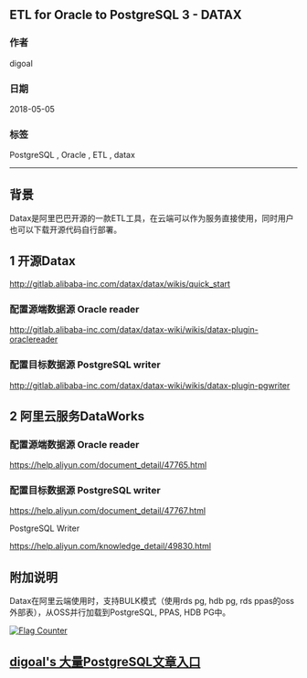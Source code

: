 ## ETL for Oracle to PostgreSQL 3 - DATAX    
                                                               
### 作者                                                               
digoal                                                               
                                                               
### 日期                                                               
2018-05-05                                                             
                                                               
### 标签                                                               
PostgreSQL , Oracle , ETL , datax     
                                                               
----                                                               
                                                               
## 背景     
Datax是阿里巴巴开源的一款ETL工具，在云端可以作为服务直接使用，同时用户也可以下载开源代码自行部署。  
  
## 1 开源Datax   
http://gitlab.alibaba-inc.com/datax/datax/wikis/quick_start  
  
### 配置源端数据源 Oracle reader  
http://gitlab.alibaba-inc.com/datax/datax-wiki/wikis/datax-plugin-oraclereader  
  
### 配置目标数据源 PostgreSQL writer  
http://gitlab.alibaba-inc.com/datax/datax-wiki/wikis/datax-plugin-pgwriter  
    
## 2 阿里云服务DataWorks  
  
### 配置源端数据源 Oracle reader  
  
https://help.aliyun.com/document_detail/47765.html  
  
  
### 配置目标数据源 PostgreSQL writer  
  
https://help.aliyun.com/document_detail/47767.html  
  
PostgreSQL Writer   
  
https://help.aliyun.com/knowledge_detail/49830.html  
  
  
## 附加说明
Datax在阿里云端使用时，支持BULK模式（使用rds pg, hdb pg, rds ppas的oss外部表），从OSS并行加载到PostgreSQL, PPAS, HDB PG中。   
  
  
<a rel="nofollow" href="http://info.flagcounter.com/h9V1"  ><img src="http://s03.flagcounter.com/count/h9V1/bg_FFFFFF/txt_000000/border_CCCCCC/columns_2/maxflags_12/viewers_0/labels_0/pageviews_0/flags_0/"  alt="Flag Counter"  border="0"  ></a>  
  
  
  
  
  
  
## [digoal's 大量PostgreSQL文章入口](https://github.com/digoal/blog/blob/master/README.md "22709685feb7cab07d30f30387f0a9ae")
  

